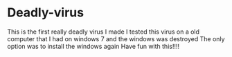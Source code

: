 # Deadly-virus
This is the first really deadly virus I made
I tested this virus on a old computer that I had on windows 7 and the windows was destroyed
The only option was to install the windows again
Have fun with this!!!!
